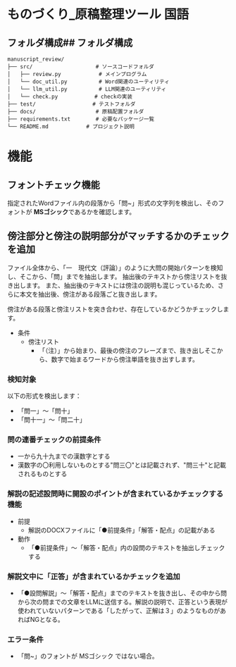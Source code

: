 # ものづくり_原稿整理ツール 国語


## フォルダ構成## フォルダ構成

```text
manuscript_review/
├── src/                    # ソースコードフォルダ
│   ├── review.py            # メインプログラム
│   └── doc_util.py          # Word関連のユーティリティ
│   └── llm_util.py          # LLM関連のユーティリティ
│   └── check.py　　　　　　　# checkの実装
├── test/                  # テストフォルダ
├── docs/                   # 原稿配置フォルダ
├── requirements.txt        # 必要なパッケージ一覧
└── README.md            # プロジェクト説明
```
# 機能

## フォントチェック機能
指定されたWordファイル内の段落から「問~」形式の文字列を検出し、そのフォントが **MSゴシック**であるかを確認します。

## 傍注部分と傍注の説明部分がマッチするかのチェックを追加
ファイル全体から、「一　現代文（評論）」のように大問の開始パターンを検知し、そこから、「問」までを抽出します。
抽出後のテキストから傍注リストを抜き出します。
また、抽出後のテキストには傍注の説明も混じっているため、さらに本文を抽出後、傍注がある段落ごと抜き出します。

傍注がある段落と傍注リストを突き合わせ、存在しているかどうかチェックします。

- 条件
  - 傍注リスト
    - 「（注）」から始まり、最後の傍注のフレーズまで、抜き出しそこから、数字で始まるワードから傍注単語を抜き出すします。


### 検知対象
以下の形式を検出します：
- 「問一」〜「問十」
- 「問十一」〜「問二十」
### 問の連番チェックの前提条件
- 一から九十九までの漢数字とする
- 漢数字の〇利用しないものとする"問三〇"とは記載されず、"問三十"と記載されるものとする

### 解説の記述設問時に開設のポイントが含まれているかチェックする機能
- 前提
  - 解説のDOCXファイルに「●前提条件」「解答・配点」の記載がある
- 動作
  - 「●前提条件」～「解答・配点」内の設問のテキストを抽出しチェックする

### 解説文中に「正答」が含まれているかチェックを追加
- 「●設問解説」～「解答・配点」までのテキストを抜き出し、その中から問から次の問までの文章をLLMに送信する。解説の説明で、正答という表現が使われていないパターンである「したがって、正解は３」のようなものがあればNGとなる。

### エラー条件
- 「問~」のフォントが MSゴシック ではない場合。

